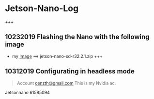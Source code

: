 # Jetson-Nano-Log
+++
## 10232019 Flashing the Nano with the following image 
+ my [Image](https://developer.nvidia.com/embedded/learn/get-started-jetson-nano-devkit#intro) ==> jetson-nano-sd-r32.2.1.zip
+++
## 10312019 Configurating in headless mode
> Account
cenzth@gmail.com
This is my Nvidia ac.

Jetsonnano
61585094
